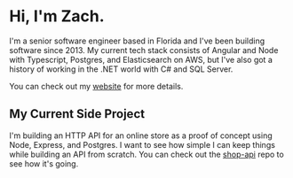 # Hi, I'm Zach.

I'm a senior software engineer based in Florida and I've been building software since 2013. My current tech stack consists of Angular and Node with Typescript, Postgres, and Elasticsearch on AWS, but I've also got a history of working in the .NET world with C# and SQL Server.

You can check out my [website](https://zacharygodfrey.dev) for more details.

## My Current Side Project

I'm building an HTTP API for an online store as a proof of concept using Node, Express, and Postgres. I want to see how simple I can keep things while building an API from scratch. You can check out the [shop-api](https://github.com/ZacharyGodfrey/shop-api) repo to see how it's going.
